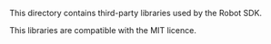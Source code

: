 This directory contains third-party libraries used by the Robot SDK.

This libraries are compatible with the MIT licence.